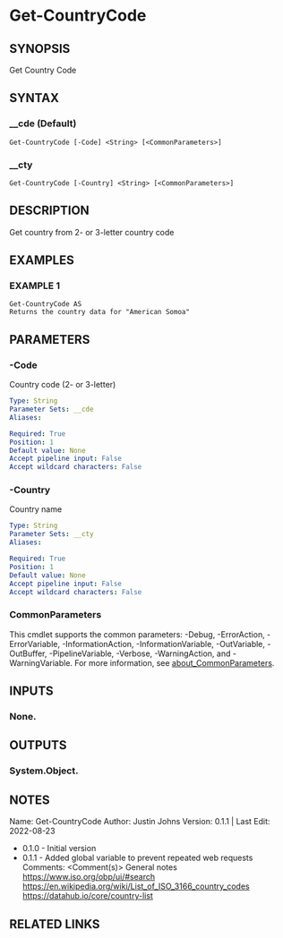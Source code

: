 # Get-CountryCode

## SYNOPSIS
Get Country Code

## SYNTAX

### __cde (Default)
```
Get-CountryCode [-Code] <String> [<CommonParameters>]
```

### __cty
```
Get-CountryCode [-Country] <String> [<CommonParameters>]
```

## DESCRIPTION
Get country from 2- or 3-letter country code

## EXAMPLES

### EXAMPLE 1
```
Get-CountryCode AS
Returns the country data for "American Somoa"
```

## PARAMETERS

### -Code
Country code (2- or 3-letter)

```yaml
Type: String
Parameter Sets: __cde
Aliases:

Required: True
Position: 1
Default value: None
Accept pipeline input: False
Accept wildcard characters: False
```

### -Country
Country name

```yaml
Type: String
Parameter Sets: __cty
Aliases:

Required: True
Position: 1
Default value: None
Accept pipeline input: False
Accept wildcard characters: False
```

### CommonParameters
This cmdlet supports the common parameters: -Debug, -ErrorAction, -ErrorVariable, -InformationAction, -InformationVariable, -OutVariable, -OutBuffer, -PipelineVariable, -Verbose, -WarningAction, and -WarningVariable. For more information, see [about_CommonParameters](http://go.microsoft.com/fwlink/?LinkID=113216).

## INPUTS

### None.
## OUTPUTS

### System.Object.
## NOTES
Name:     Get-CountryCode
Author:   Justin Johns
Version:  0.1.1 | Last Edit: 2022-08-23
- 0.1.0 - Initial version
- 0.1.1 - Added global variable to prevent repeated web requests
Comments: \<Comment(s)\>
General notes
https://www.iso.org/obp/ui/#search
https://en.wikipedia.org/wiki/List_of_ISO_3166_country_codes
https://datahub.io/core/country-list

## RELATED LINKS
